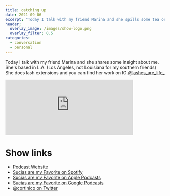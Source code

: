 ```yaml
---
title: catching up
date: 2021-09-06
excerpt: "Today I talk with my friend Marina and she spills some tea on me and other things"
header:
  overlay_image: /images/show-logo.png
  overlay_filter: 0.5
categories:
  - conversation
  - personal
---
```


Today I talk with my friend Marina and she shares some insight about me. She's based in L.A. (Los Angeles, not Louisiana for my southern friends) She does lash extensions and you can find her work on IG [@lashes_are_life_](https://www.instagram.com/lashes_are_life_)

<iframe src="https://open.spotify.com/embed-podcast/episode/2TLXFb81fBWqPXzhmnWptT" width="80%" height="175" frameborder="0" allowtransparency="true" allow="encrypted-media"></iframe>

# Show links

* <i class=fas fa-link></i> [Podcast Website](https://sucias.xyz)
* <i class=fab fa-spotify></i> [Sucias are my Favorite on Spotify](https://open.spotify.com/show/AL3ske_0R_CKlEScMhYhug)
* <i class=fas fa-podcast></i> [Sucias are my Favorite on Apple Podcasts](https://podcasts.apple.com/us/podcast/sucias-are-my-favorite/id1548173787)
* <i class=fab fa-google-play></i> [Sucias are my Favorite on Google Podcasts](https://podcasts.google.com/feed/aHR0cHM6Ly90aGViYWtlcnkuZGV2L3BvZGNhc3QueG1s)
* <i class=fab fa-twitter></i> [@cortinico on Twitter](https://twitter.com/cortinico)
